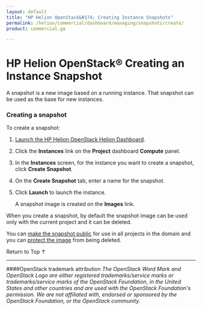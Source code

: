 ```yaml
---
layout: default
title: "HP Helion OpenStack&#174; Creating Instance Snapshots"
permalink: /helion/commercial/dashboard/managing/snapshots/create/
product: commercial.ga

---
```

<!--UNDER REVISION-->

<script>

function PageRefresh {
onLoad="window.refresh"
}

PageRefresh();

</script>

<!--
<p style="font-size: small;"> <a href="/helion/commercial/ga1/install/">&#9664; PREV</a> | <a href="/helion/commercial/ga1/install-overview/">&#9650; UP</a> | <a href="/helion/commercial/ga1/">NEXT &#9654;</a> </p>
-->

# HP Helion OpenStack&#174; Creating an Instance Snapshot

A snapshot is a new image based on a running instance. That snapshot can be used as the base for new instances. </p>

### Creating a snapshot ###

To create a snapshot:</p>

1. [Launch the HP Helion OpenStack Helion Dashboard](/helion/openstack/dashboard/login/).

2. Click the <strong>Instances</strong> link on the <strong>Project</strong> dashboard <strong>Compute</strong> panel.</p>

3. In the <strong>Instances</strong> screen, for the instance you want to create a snapshot, click <strong>Create Snapshot</strong>.</p>

4. On the <strong>Create Snapshot</strong> tab, enter a name for the snapshot.</p>

5. Click <strong>Launch</strong> to launch the instance.</p>

	A snapshot image is created on the <strong>Images</strong> link.</p>

When you create a snapshot, by default the snapshot image can be used only with the current project and it can be deleted.</p>

You can [make the snapshot public](/helion/commercial/dashboard/managing/images/public/) for use in all projects in the domain and you can [protect the image](/helion/commercial/dashboard/managing/images/protect/) from being deleted. </p>

<a href="#top" style="padding:14px 0px 14px 0px; text-decoration: none;"> Return to Top &#8593; </a>


----
####OpenStack trademark attribution
*The OpenStack Word Mark and OpenStack Logo are either registered trademarks/service marks or trademarks/service marks of the OpenStack Foundation, in the United States and other countries and are used with the OpenStack Foundation's permission. We are not affiliated with, endorsed or sponsored by the OpenStack Foundation, or the OpenStack community.*